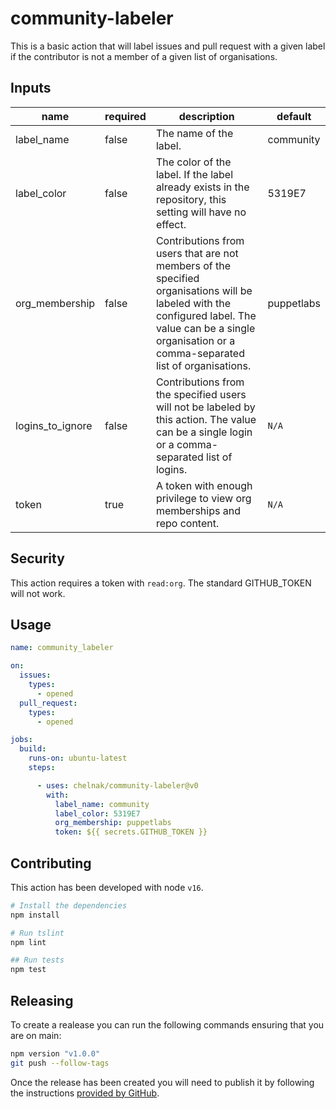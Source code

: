 # community-labeler

This is a basic action that will label issues and pull request with a given label if the contributor is not a member of a given list of organisations.

## Inputs

| name | required | description | default |
|------|----------|-------------|---------|
| label_name | false | The name of the label. | community |
| label_color | false | The color of the label. If the label already exists in the repository, this setting will have no effect. | 5319E7 |
| org_membership | false | Contributions from users that are not members of the specified organisations will be labeled with the configured label. The value can be a single organisation or a comma-separated list of organisations. | puppetlabs |
| logins_to_ignore | false | Contributions from the specified users will not be labeled by this action. The value can be a single login or a comma-separated list of logins. | `N/A` |
| token | true | A token with enough privilege to view org memberships and repo content. | `N/A` |

## Security

This action requires a token with `read:org`. The standard GITHUB_TOKEN will not work.

## Usage

``` yaml
name: community_labeler

on:
  issues:
    types:
      - opened
  pull_request:
    types:
      - opened

jobs:
  build:
    runs-on: ubuntu-latest
    steps:

      - uses: chelnak/community-labeler@v0
        with:
          label_name: community
          label_color: 5319E7
          org_membership: puppetlabs
          token: ${{ secrets.GITHUB_TOKEN }}
```

## Contributing

This action has been developed with node `v16`.

``` bash
# Install the dependencies
npm install

# Run tslint
npm lint

## Run tests
npm test
```

## Releasing

To create a realease you can run the following commands ensuring that you are on main:

``` bash
npm version "v1.0.0"
git push --follow-tags
```

Once the release has been created you will need to publish it by following the instructions [provided by GitHub](https://docs.github.com/en/actions/creating-actions/publishing-actions-in-github-marketplace).
